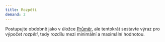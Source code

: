 ```yaml
---
title: Rozpětí
demand: 2
---
```


Postupujte obdobně jako v úložce [Průměr](#exrc-prumer), ale tentokrát sestavte výraz pro
výpočet <i>rozpětí</i>, tedy rozdílu mezi minimální a maximální hodnotou.
